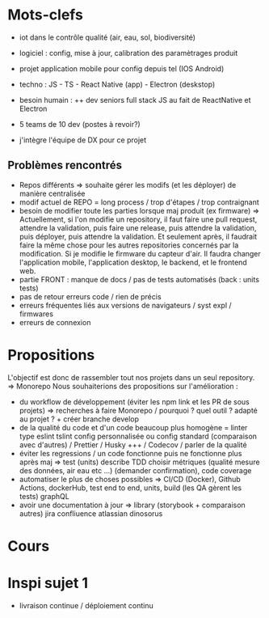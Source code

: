 # Mots-clefs

- iot dans le contrôle qualité (air, eau, sol, biodiversité)
- logiciel : config, mise à jour, calibration des paramètrages produit
- projet application mobile pour config depuis tel (IOS Android)
- techno : JS - TS - React Native (app) - Electron (deskstop)
- besoin humain : ++ dev seniors full stack JS au fait de ReactNative et Electron

- 5 teams de 10 dev (postes à revoir?)
- j'intègre l'équipe de DX pour ce projet

## Problèmes rencontrés
- Repos différents => souhaite gérer les modifs (et les déployer) de manière centralisée
- modif actuel de REPO = long process / trop d'étapes / trop contraignant 
- besoin de modifier toute les parties lorsque maj produit (ex firmware)
        => Actuellement, si l'on modifie un repository, il faut faire une pull request, attendre la validation, puis faire une release, puis attendre la validation, puis déployer, puis attendre la validation. Et seulement après, il                 faudrait faire la même chose pour les autres repositories concernés par la modification.
          Si je modifie le firmware du capteur d'air. Il faudra changer l'application mobile, l'application desktop, le backend, et le frontend web.
- partie FRONT : manque de docs / pas de tests automatisés (back : units tests) 
- pas de retour erreurs code / rien de précis
- erreurs fréquentes liés aux versions de navigateurs / syst expl / firmwares 
- erreurs de connexion

# Propositions
L'objectif est donc de rassembler tout nos projets dans un seul repository.   => Monorepo
Nous souhaiterions des propositions sur l'amélioration :
- du workflow de développement (éviter les npm link et les PR de sous projets) => recherches à faire Monorepo / pourquoi ? quel outil ? adapté au projet ? + créer branche develop 
- de la qualité du code et d'un code beaucoup plus homogène = linter type eslint tslint config personnalisée ou config standard (comparaison avec d'autres) / Prettier / Husky +++ / Codecov / parler de la qualité
- éviter les regressions / un code fonctionne puis ne fonctionne plus après maj => test (units) describe TDD choisir métriques (qualité mesure des données, air eau etc ...) (demander confirmation), code coverage
- automatiser le plus de choses possibles => CI/CD (Docker), Github Actions, dockerHub, test end to end, units, build (les QA gèrent les tests) graphQL
- avoir une documentation à jour => library (storybook + comparaison autres) jira confliuence atlassian dinosorus

# Cours

# Inspi sujet 1
- livraison continue / déploiement continu 
